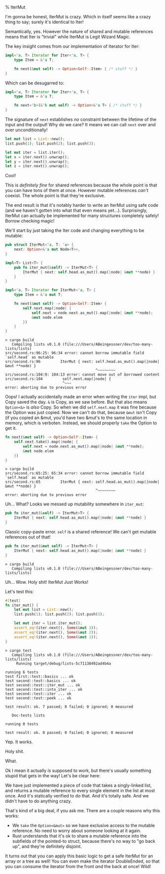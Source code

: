 % IterMut

I'm gonna be honest, IterMut is crazy. Which in itself seems like a crazy
thing to say; surely it's identical to Iter!

Semantically, yes. However the nature of shared and mutable references means
that Iter is "trivial" while IterMut is Legit Wizard Magic.

The key insight comes from our implementation of Iterator for Iter:

```rust
impl<'a, T> Iterator for Iter<'a, T> {
    type Item = &'a T;

    fn next(&mut self) -> Option<Self::Item> { /* stuff */ }
}
```

Which can be desugarred to:

```rust
impl<'a, T> Iterator for Iter<'a, T> {
    type Item = &'a T;

    fn next<'b>(&'b mut self) -> Option<&'a T> { /* stuff */ }
}
```

The signature of `next` establishes *no* constraint between the lifetime
of the input and the output! Why do we care? It means we can call `next`
over and over unconditionally!


```rust
let mut list = List::new();
list.push(1); list.push(2); list.push(3);

let mut iter = list.iter();
let x = iter.next().unwrap();
let y = iter.next().unwrap();
let z = iter.next().unwrap();
```

Cool!

This is *definitely fine* for shared references because the whole point is that
you can have tons of them at once. However mutable references *can't* coexist.
The whole point is that they're exclusive.

The end result is that it's notably harder to write an IterMut using safe
code (and we haven't gotten into what that even means yet...). Surprisingly,
IterMut can actually be implemented for many structures completely safely!
Borrow checking magic!

We'll start by just taking the Iter code and changing everything to be mutable:

```rust
pub struct IterMut<'a, T: 'a> {
    next: Option<&'a mut Node<T>>,
}

impl<T> List<T> {
    pub fn iter_mut(&self) -> IterMut<T> {
        IterMut { next: self.head.as_mut().map(|node| &mut **node) }
    }
}

impl<'a, T> Iterator for IterMut<'a, T> {
    type Item = &'a mut T;

    fn next(&mut self) -> Option<Self::Item> {
        self.next.map(|node| {
            self.next = node.next.as_mut().map(|node| &mut **node);
            &mut node.elem
        })
    }
}
```

```text
> cargo build
   Compiling lists v0.1.0 (file:///Users/ABeingessner/dev/too-many-lists/lists)
src/second.rs:96:25: 96:34 error: cannot borrow immutable field `self.head` as mutable
src/second.rs:96         IterMut { next: self.head.as_mut().map(|node| &mut **node) }
                                         ^~~~~~~~~
src/second.rs:104:9: 104:13 error: cannot move out of borrowed content
src/second.rs:104         self.next.map(|node| {
                          ^~~~
error: aborting due to previous error
```

Oops! I actually accidentally made an error when writing the
`iter` impl, but Copy saved the day. `&` is Copy, as we saw before. But
that also means `Option<&>` is *also* Copy. So when we did `self.next.map` it
was fine because the Option was just copied. Now we can't do that, because
`&mut` isn't Copy (if you copied an &mut, you'd have two &mut's to the same
location in memory, which is verboten. Instead, we should properly `take`
the Option to get it.


```rust
fn next(&mut self) -> Option<Self::Item> {
    self.next.take().map(|node| {
        self.next = node.next.as_mut().map(|node| &mut **node);
        &mut node.elem
    })
}
```

```text
> cargo build
src/second.rs:65:25: 65:34 error: cannot borrow immutable field `self.head` as mutable
src/second.rs:65         IterMut { next: self.head.as_mut().map(|node| &mut **node) }
                                         ^~~~~~~~~
error: aborting due to previous error
```

Uh... What? Looks we messed up mutability somewhere in `iter_mut`:

```rust
pub fn iter_mut(&self) -> IterMut<T> {
    IterMut { next: self.head.as_mut().map(|node| &mut **node) }
}
```

Classic copy-paste error. `self` is a shared reference! We can't
get mutable references out of that!

```rust
pub fn iter_mut(&mut self) -> IterMut<T> {
    IterMut { next: self.head.as_mut().map(|node| &mut **node) }
}
```

```text
> cargo build
   Compiling lists v0.1.0 (file:///Users/ABeingessner/dev/too-many-lists/lists)
```

Uh... Wow. Holy shit! IterMut Just Works!

Let's test this:


```rust
#[test]
fn iter_mut() {
    let mut list = List::new();
    list.push(1); list.push(2); list.push(3);

    let mut iter = list.iter_mut();
    assert_eq!(iter.next(), Some(&mut 3));
    assert_eq!(iter.next(), Some(&mut 2));
    assert_eq!(iter.next(), Some(&mut 1));
}
```

```text
> cargo test
   Compiling lists v0.1.0 (file:///Users/ABeingessner/dev/too-many-lists/lists)
     Running target/debug/lists-5c71138492ad4b4a

running 6 tests
test first::test::basics ... ok
test second::test::basics ... ok
test second::test::iter_mut ... ok
test second::test::into_iter ... ok
test second::test::iter ... ok
test second::test::peek ... ok

test result: ok. 7 passed; 0 failed; 0 ignored; 0 measured

   Doc-tests lists

running 0 tests

test result: ok. 0 passed; 0 failed; 0 ignored; 0 measured
```

Yep. It works.

Holy shit.

What.

Ok I mean it actually *is* supposed to work, but there's usually something
stupid that gets in the way! Let's be clear here:

We have just implemented a piece of code that takes a singly-linked list, and
returns a mutable reference to every single element in the list at most once.
And it's statically verified to do that. And it's totally safe. And we didn't
have to do anything crazy.

That's kind of a big deal, if you ask me. There are a couple reasons why
this works:

* We `take` the `Option<&mut>` so we have exclusive access to the mutable
  reference. No need to worry about someone looking at it again.
* Rust understands that it's ok to share a mutable reference into the subfields
  of the pointed-to struct, because there's no way to "go back up", and they're
  definitely disjoint.

It turns out that you can apply this basic logic to get a safe IterMut for an
array or a tree as well! You can even make the iterator DoubleEnded, so that
you can consume the iterator from the front *and* the back at once! Wild!

